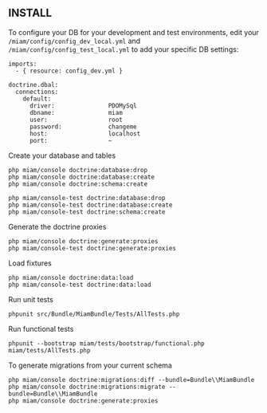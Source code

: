 INSTALL
-------

To configure your DB for your development and test environments, edit your `/miam/config/config_dev_local.yml` and `/miam/config/config_test_local.yml` to add your specific DB settings:

    imports:
      - { resource: config_dev.yml }

    doctrine.dbal:
      connections:
        default:
          driver:               PDOMySql
          dbname:               miam
          user:                 root
          password:             changeme
          host:                 localhost
          port:                 ~

Create your database and tables

    php miam/console doctrine:database:drop
    php miam/console doctrine:database:create
    php miam/console doctrine:schema:create

    php miam/console-test doctrine:database:drop
    php miam/console-test doctrine:database:create
    php miam/console-test doctrine:schema:create

Generate the doctrine proxies

    php miam/console doctrine:generate:proxies
    php miam/console-test doctrine:generate:proxies

Load fixtures

    php miam/console doctrine:data:load
    php miam/console-test doctrine:data:load
  
Run unit tests

    phpunit src/Bundle/MiamBundle/Tests/AllTests.php

Run functional tests

    phpunit --bootstrap miam/tests/bootstrap/functional.php miam/tests/AllTests.php

To generate migrations from your current schema

    php miam/console doctrine:migrations:diff --bundle=Bundle\\MiamBundle
    php miam/console doctrine:migrations:migrate --bundle=Bundle\\MiamBundle
    php miam/console doctrine:generate:proxies
